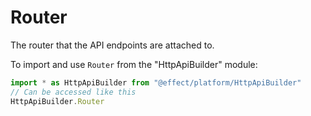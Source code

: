 # Router

The router that the API endpoints are attached to.

To import and use `Router` from the "HttpApiBuilder" module:

```ts
import * as HttpApiBuilder from "@effect/platform/HttpApiBuilder"
// Can be accessed like this
HttpApiBuilder.Router
```
